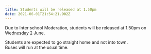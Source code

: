 ```yaml
---
title: Students will be released at 1.50pm
date: 2021-06-01T21:54:21.902Z
---
```

Due to Inter school Moderation, students will be released at 1.50pm on Wednesday 2 June.

Students are expected to go straight home and not into town.  
Buses will run at the usual time.


